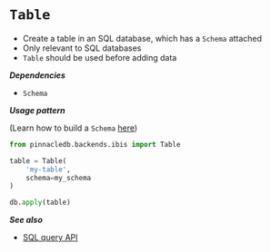 # `Table`

- Create a table in an SQL database, which has a `Schema` attached
- Only relevant to SQL databases
- `Table` should be used before adding data

***Dependencies***

- `Schema`

***Usage pattern***

(Learn how to build a `Schema` [here](schema))

```python
from pinnacledb.backends.ibis import Table

table = Table(
    'my-table',
    schema=my_schema
)

db.apply(table)
```

***See also***

- [SQL query API](../query_api/sql_queries)